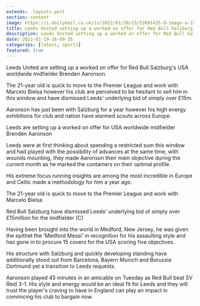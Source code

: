 ```yaml
---
extends: _layouts.post
section: content
image: https://i.dailymail.co.uk/1s/2022/01/18/23/53091435-0-image-a-19_1642547697862.jpg 
title: Leeds United setting up a worked on offer for Red Bull Salzburg midfielder Brenden Aaronson 
description: Leeds United setting up a worked on offer for Red Bull Salzburg midfielder Brenden Aaronson 
date: 2022-01-19-16-09-35 
categories: [latest, sports] 
featured: true 
--- 
```

Leeds United are setting up a worked on offer for Red Bull Salzburg's USA worldwide midfielder Brenden Aaronson.

The 21-year old is quick to move to the Premier League and work with Marcelo Bielsa however his club are perceived to be hesitant to sell him in this window and have dismissed Leeds' underlying bid of simply over £15m.

Aaronson has just been with Salzburg for a year however his high energy exhibitions for club and nation have alarmed scouts across Europe.

Leeds are setting up a worked on offer for USA worldwide midfielder Brenden Aaronson

Leeds were at first thinking about spending a restricted sum this window and had played with the possibility of advances at the same time, with wounds mounting, they made Aaronson their main objective during the current month as he marked the containers on their optimal profile.

His extreme focus running insights are among the most incredible in Europe and Celtic made a methodology for him a year ago.

The 21-year old is quick to move to the Premier League and work with Marcelo Bielsa

Red Bull Salzburg have dismissed Leeds' underlying bid of simply over £15million for the midfielder (C)

Having been brought into the world in Medford, New Jersey, he was given the epithet the 'Medford Messi' in recognition for his assaulting style and has gone in to procure 15 covers for the USA scoring five objectives.

His structure with Salzburg and quickly developing standing have additionally stood out from Barcelona, Bayern Munich and Borussia Dortmund yet a transition to Leeds requests.

Aaronson played 45 minutes in an amicable on Tuesday as Red Bull beat SV Reid 3-1. His style and energy would be an ideal fit for Leeds and they will trust the player's craving to have in England can play an impact in convincing his club to bargain now.